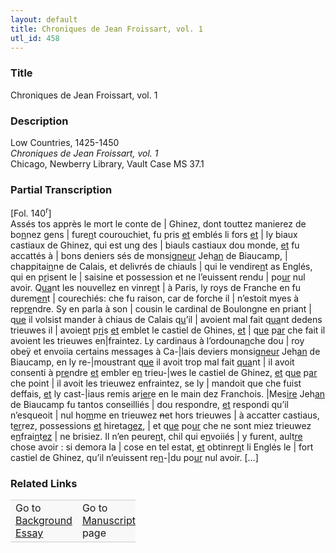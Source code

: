 ```yaml
---  
layout: default  
title: Chroniques de Jean Froissart, vol. 1  
utl_id: 458
---
```


### Title

Chroniques de Jean Froissart, vol. 1

### Description

<p>Low Countries, 1425-1450<br /><em>Chroniques de Jean Froissart, vol. 1</em><br />
Chicago, Newberry Library, Vault Case MS 37.1</p>



### Partial Transcription

<p>[Fol. 140<sup>r</sup>]<br />
Assés tos apprès le mort le conte de | Ghinez, dont touttez manierez de bo<u>n</u>nez gens | fure<u>n</u>t courouchiet, fu pris <u>et</u> emblés li fors <u>et</u> | ly biaux castiaux de Ghinez, qui est ung des | biauls castiaux dou monde, <u>et</u> fu accattés à | bons deniers sés de mons<u>igneur</u> Jeh<u>an</u> de Biaucamp, | chappitai<u>n</u>ne de Calais, et delivrés de chiauls | qui le vendire<u>n</u>t as Englés, qui en p<u>r</u>isent le | saisine et possession et ne l’euissent rendu | po<u>ur</u> nul avoir. Q<u>ua</u>nt les nouvellez en vinre<u>n</u>t | à Paris, ly roys de Franche en fu durem<u>en</u>t | courechiés: che fu raison, car de forche il | n’estoit myes à rep<u>re</u>ndre. Sy en parla à son | cousin le cardinal de Boulongne en priant | q<u>ue</u> il volsist mander à chiaus de Calais q<u>u</u>’il | avoient mal fait q<u>ua</u>nt dedens trieuwes il | avoie<u>n</u>t p<u>ri</u>s <u>et</u> emblet le castiel de Ghines, <u>et</u> | q<u>ue</u> p<u>ar</u> che fait il avoient les trieuwes en|fraintez. Ly cardinaus à l’ordouna<u>n</u>che dou | roy obeÿ et envoiia certains messages à Ca-|lais deviers monsi<u>gneur</u> Jeh<u>an</u> de Biaucamp, en ly re-|moustrant q<u>ue</u> il avoit trop mal fait <u>qua</u>nt | il avoit consenti à p<u>re</u>ndre <u>et</u> embler e<u>n</u> trieu-|wes le castiel de Ghinez, <u>et</u> q<u>ue</u> p<u>ar </u>che point | il avoit les trieuwez enfraintez, se ly | mandoit que che fuist deffais, <u>et</u> ly cast-|iaus remis ar<u>ier</u>e en le main dez Franchois. |Mes<u>ire</u> Jeh<u>an</u> de Biaucamp fu tantos conseilliés | dou respondre, <u>et</u> respondi qu’il n’esqueoit | nul ho<u>m</u>me en trieuwez <s>n</s>et hors trieuwes | à accatter castiaus, t<u>er</u>rez, possessions <u>et</u> hiretag<u>ez</u>, | et q<u>ue</u> po<u>ur</u> che ne sont miez trieuwez e<u>n</u>frai<u>n</u>t<u>ez</u> | ne brisiez. Il n’en peure<u>n</u>t, chil qui e<u>n</u>voiiés | y furent, ault<u>re</u> chose avoir : si demora la | cose en tel estat, <u>et</u> obtinre<u>n</u>t li Englés le | fort castiel de Ghinez, qu’il n’euissent re<u>n</u>-|du po<u>ur</u> nul avoir. […]</p>



### Related Links

<table border="0.5" cellpadding="1" cellspacing="1" style="width: 200px; background-color:#F8F8F8;">
    <tbody style="border-color:#ccc">
        <tr style="border-color:#ccc">
            <td>Go to <a href="https://centerfordigitalhumanities.github.io/Newberry-French-paleography/essay/458" target="_blank">Background Essay</a></td>
            <td>Go to <a href="https://centerfordigitalhumanities.github.io/Newberry-French-paleography/www/record.html?id=458" target="_blank">Manuscript</a> page</td>
        </tr>
    </tbody>
</table>
